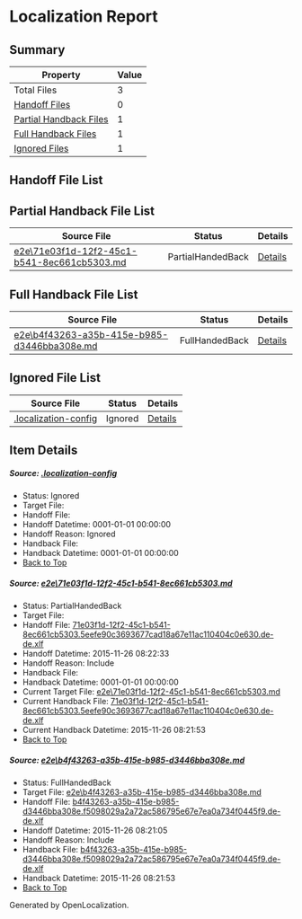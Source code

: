 # <a name='report-top'></a> Localization Report

## Summary
 Property | Value 
 -------- | ----- 
 Total Files | 3
[ Handoff Files ](#handoff-list)| 0
[ Partial Handback Files ](#partial-handback-list)| 1
[ Full Handback Files ](#full-handback-list)| 1
[ Ignored Files ](#ignored-list)| 1

## <a name='handoff-list'></a> Handoff File List

## <a name='partial-handback-list'></a> Partial Handback File List
 Source File | Status | Details 
 ----------- | ------ | ------- 
 [e2e\71e03f1d-12f2-45c1-b541-8ec661cb5303.md](https://github.com/OpenLocalizationTest/oltest/blob/ae25588788114c954624b8aa1b5e8d53147032c8/e2e/71e03f1d-12f2-45c1-b541-8ec661cb5303.md) | PartialHandedBack | [Details](#88435cac8efff00d325bf8232c82c094e282ddb91)

## <a name='handback-list'></a> Full Handback File List
 Source File | Status | Details 
 ----------- | ------ | ------- 
 [e2e\b4f43263-a35b-415e-b985-d3446bba308e.md](https://github.com/OpenLocalizationTest/oltest/blob/8ddc5a7b1bb6d0e18055a9351cf929d25807155f/e2e/b4f43263-a35b-415e-b985-d3446bba308e.md) | FullHandedBack | [Details](#f2066a5755724941e0d0402cf571fa2ec9dcbbf72)

## <a name='ignored-list'></a> Ignored File List
 Source File | Status | Details 
 ----------- | ------ | ------- 
 [.localization-config](https://github.com/OpenLocalizationTest/oltest/blob/ae25588788114c954624b8aa1b5e8d53147032c8/.localization-config) | Ignored | [Details](#048a0e657b81f2e30d1cbef1ba533f0de3ca11c40)

## Item Details
##### <a name='048a0e657b81f2e30d1cbef1ba533f0de3ca11c40'></a> Source: [.localization-config](https://github.com/OpenLocalizationTest/oltest/blob/ae25588788114c954624b8aa1b5e8d53147032c8/.localization-config)
* Status: Ignored
* Target File: 
* Handoff File: 
* Handoff Datetime: 0001-01-01 00:00:00
* Handoff Reason: Ignored
* Handback File: 
* Handback Datetime: 0001-01-01 00:00:00
* [Back to Top](#report-top)

##### <a name='88435cac8efff00d325bf8232c82c094e282ddb91'></a> Source: [e2e\71e03f1d-12f2-45c1-b541-8ec661cb5303.md](https://github.com/OpenLocalizationTest/oltest/blob/ae25588788114c954624b8aa1b5e8d53147032c8/e2e/71e03f1d-12f2-45c1-b541-8ec661cb5303.md)
* Status: PartialHandedBack
* Target File: 
* Handoff File: [71e03f1d-12f2-45c1-b541-8ec661cb5303.5eefe90c3693677cad18a67e11ac110404c0e630.de-de.xlf](https://github.com/OpenLocalizationTestOrg/olhandoff/blob/02afa88241db576f4c99854529eb462ba6545639/ol-handoff/OpenLocalizationTestOrg/oltest.de-de/yanz/71e03f1d-12f2-45c1-b541-8ec661cb5303.5eefe90c3693677cad18a67e11ac110404c0e630.de-de.xlf)
* Handoff Datetime: 2015-11-26 08:22:33
* Handoff Reason: Include
* Handback File: 
* Handback Datetime: 0001-01-01 00:00:00
* Current Target File: [e2e\71e03f1d-12f2-45c1-b541-8ec661cb5303.md](https://github.com/OpenLocalizationTestOrg/oltest.de-de/blob/6857dd779a233841146aded77967acf978f783e6/e2e/71e03f1d-12f2-45c1-b541-8ec661cb5303.md)
* Current Handback File: [71e03f1d-12f2-45c1-b541-8ec661cb5303.5eefe90c3693677cad18a67e11ac110404c0e630.de-de.xlf](https://github.com/OpenLocalizationTestOrg/olhandback/blob/33fa547714395ce9c2f7f755551b2e1eccb7491c/ol-handback/OpenLocalizationTestOrg/oltest.de-de/yanz/71e03f1d-12f2-45c1-b541-8ec661cb5303.5eefe90c3693677cad18a67e11ac110404c0e630.de-de.xlf)
* Current Handback Datetime: 2015-11-26 08:21:53
* [Back to Top](#report-top)

##### <a name='f2066a5755724941e0d0402cf571fa2ec9dcbbf72'></a> Source: [e2e\b4f43263-a35b-415e-b985-d3446bba308e.md](https://github.com/OpenLocalizationTest/oltest/blob/8ddc5a7b1bb6d0e18055a9351cf929d25807155f/e2e/b4f43263-a35b-415e-b985-d3446bba308e.md)
* Status: FullHandedBack
* Target File: [e2e\b4f43263-a35b-415e-b985-d3446bba308e.md](https://github.com/OpenLocalizationTestOrg/oltest.de-de/blob/6857dd779a233841146aded77967acf978f783e6/e2e/b4f43263-a35b-415e-b985-d3446bba308e.md)
* Handoff File: [b4f43263-a35b-415e-b985-d3446bba308e.f5098029a2a72ac586795e67e7ea0a734f0445f9.de-de.xlf](https://github.com/OpenLocalizationTestOrg/olhandoff/blob/630ae27e781e01c19368baad53012022a6330eb6/ol-handoff/OpenLocalizationTestOrg/oltest.de-de/yanz/b4f43263-a35b-415e-b985-d3446bba308e.f5098029a2a72ac586795e67e7ea0a734f0445f9.de-de.xlf)
* Handoff Datetime: 2015-11-26 08:21:05
* Handoff Reason: Include
* Handback File: [b4f43263-a35b-415e-b985-d3446bba308e.f5098029a2a72ac586795e67e7ea0a734f0445f9.de-de.xlf](https://github.com/OpenLocalizationTestOrg/olhandback/blob/33fa547714395ce9c2f7f755551b2e1eccb7491c/ol-handback/OpenLocalizationTestOrg/oltest.de-de/yanz/b4f43263-a35b-415e-b985-d3446bba308e.f5098029a2a72ac586795e67e7ea0a734f0445f9.de-de.xlf)
* Handback Datetime: 2015-11-26 08:21:53
* [Back to Top](#report-top)


Generated by OpenLocalization.
